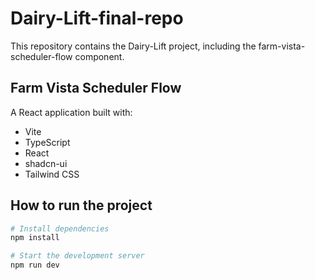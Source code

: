 # Dairy-Lift-final-repo

This repository contains the Dairy-Lift project, including the farm-vista-scheduler-flow component.

## Farm Vista Scheduler Flow

A React application built with:

- Vite
- TypeScript
- React
- shadcn-ui
- Tailwind CSS

## How to run the project

```sh
# Install dependencies
npm install

# Start the development server
npm run dev
```
